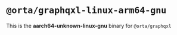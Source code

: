 # `@orta/graphqxl-linux-arm64-gnu`

This is the **aarch64-unknown-linux-gnu** binary for `@orta/graphqxl`
